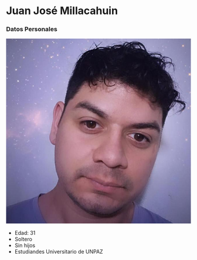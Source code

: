 # Juan José Millacahuin
### Datos Personales
![Texto alternativo](https://github.com/Juanjo931/presentacion/blob/main/%2B54%209%2011%206368-7608%2020250323_000556.jpg)

* Edad: 31
* Soltero
* Sin hijos
* Estudiandes Universitario de UNPAZ
  
